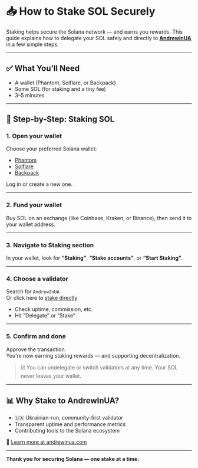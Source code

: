 # 📥 How to Stake SOL Securely

Staking helps secure the Solana network — and earns you rewards. This guide explains how to delegate your SOL safely and directly to [**AndrewInUA**](https://andrewinua.com/#stake) in a few simple steps.

---

## ✅ What You'll Need

- A wallet (Phantom, Solflare, or Backpack)
- Some SOL (for staking and a tiny fee)
- 3–5 minutes

---

## 🔐 Step-by-Step: Staking SOL

### 1. Open your wallet

Choose your preferred Solana wallet:
- [Phantom](https://phantom.app)
- [Solflare](https://solflare.com)
- [Backpack](https://www.backpack.app)

Log in or create a new one.

---

### 2. Fund your wallet

Buy SOL on an exchange (like Coinbase, Kraken, or Binance), then send it to your wallet address.

---

### 3. Navigate to Staking section

In your wallet, look for **“Staking”**, **“Stake accounts”**, or **“Start Staking”**.

---

### 4. Choose a validator

Search for `AndrewInUA`  
Or click here to [stake directly](https://andrewinua.com/#stake)

- Check uptime, commission, etc.
- Hit “Delegate” or “Stake”

---

### 5. Confirm and done

Approve the transaction.  
You’re now earning staking rewards — and supporting decentralization.

> ☑️ You can undelegate or switch validators at any time. Your SOL never leaves your wallet.

---

## 📊 Why Stake to AndrewInUA?

- 🇺🇦 Ukrainian-run, community-first validator
- Transparent uptime and performance metrics
- Contributing tools to the Solana ecosystem

🔗 [Learn more at andrewinua.com](https://andrewinua.com)

---

**Thank you for securing Solana — one stake at a time.**
